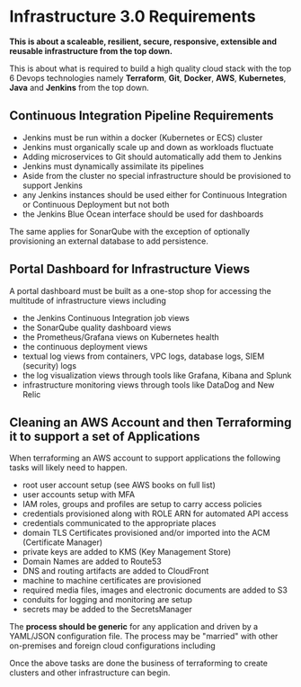 
# Infrastructure 3.0 Requirements

**This is about a scaleable, resilient, secure, responsive, extensible and reusable infrastructure from the top down.**

This is about what is required to build a high quality cloud stack with the top 6 Devops technologies namely **Terraform**, **Git**, **Docker**, **AWS**, **Kubernetes**, **Java** and **Jenkins** from the top down.

## Continuous Integration Pipeline Requirements

- Jenkins must be run within a docker (Kubernetes or ECS) cluster
- Jenkins must organically scale up and down as workloads fluctuate
- Adding microservices to Git should automatically add them to Jenkins
- Jenkins must dynamically assimilate its pipelines
- Aside from the cluster no special infrastructure should be provisioned to support Jenkins
- any Jenkins instances should be used either for Continuous Integration or Continuous Deployment but not both
- the Jenkins Blue Ocean interface should be used for dashboards


The same applies for SonarQube with the exception of optionally provisioning an external database to add persistence.


## Portal Dashboard for Infrastructure Views

A portal dashboard must be built as a one-stop shop for accessing the multitude of infrastructure views including
- the Jenkins Continuous Integration job views
- the SonarQube quality dashboard views
- the Prometheus/Grafana views on Kubernetes health
- the continuous deployment views
- textual log views from containers, VPC logs, database logs, SIEM (security) logs
- the log visualization views through tools like Grafana, Kibana and Splunk
- infrastructure monitoring views through tools like DataDog and New Relic


## Cleaning an AWS Account and then Terraforming it to support a set of Applications

When terraforming an AWS account to support applications the following tasks will likely need to happen.

- root user account setup (see AWS books on full list)
- user accounts setup with MFA
- IAM roles, groups and profiles are setup to carry access policies
- credentials provisioned along with ROLE ARN for automated API access
- credentials communicated to the appropriate places
- domain TLS Certificates provisioned and/or imported into the ACM (Certificate Manager)
- private keys are added to KMS (Key Management Store)
- Domain Names are added to Route53
- DNS and routing artifacts are added to CloudFront
- machine to machine certificates are provisioned
- required media files, images and electronic documents are added to S3
- conduits for logging and monitoring are setup
- secrets may be added to the SecretsManager

The **process should be generic** for any application and driven by a YAML/JSON configuration file. The process may be "married" with other on-premises and foreign cloud configurations including 

Once the above tasks are done the business of terraforming to create clusters and other infrastructure can begin.
